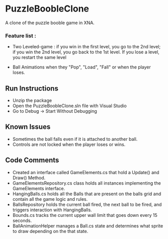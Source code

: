 # PuzzleBoobleClone #

A clone of the puzzle booble game in XNA.

### Feature list : ###

- Two Leveled-game : if you win in the first level, you go to the 2nd level; if you win the 2nd level, you go back to the 1st level. If you lose a level, you restart the same level

- Ball Animations when they "Pop", "Load", "Fall" or when the player loses.


## Run Instructions ##

- Unzip the package
- Open the PuzzleBoobleClone.sln file with Visual Studio
- Go to Debug -> Start Without Debugging

## Known Issues ##

- Sometimes the ball falls even if it is attached to another ball.
- Controls are not locked when the player loses or wins.

## Code Comments ##

- Created an interface called GameElements.cs that hold a Update() and Draw() Method.
- GameElementsRepository.cs class holds all instances implementing the GameElements interface.
- HangingBalls.cs holds all the Balls that are present on the balls grid and contain all the game logic and rules.
- BallsRepository holds the current ball fired, the next ball to be fired, and triggers interaction with HangingBalls.
- Bounds.cs tracks the current upper wall limit that goes down every 15 seconds.
- BallAnimationHelper manages a Ball.cs state and determines what sprite to draw depending on the that state.